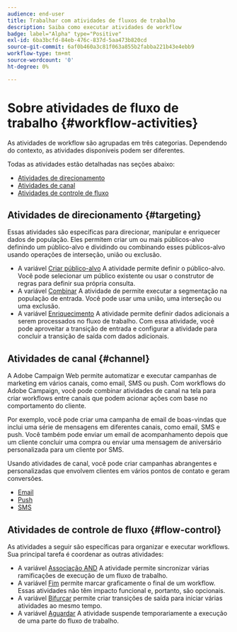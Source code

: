 ```yaml
---
audience: end-user
title: Trabalhar com atividades de fluxos de trabalho
description: Saiba como executar atividades de workflow
badge: label="Alpha" type="Positive"
exl-id: 6ba3bcfd-84eb-476c-837d-5aa473b820cd
source-git-commit: 6af0b460a3c81f063a855b2fabba221b43e4ebb9
workflow-type: tm+mt
source-wordcount: '0'
ht-degree: 0%

---
```



# Sobre atividades de fluxo de trabalho {#workflow-activities}

As atividades de workflow são agrupadas em três categorias. Dependendo do contexto, as atividades disponíveis podem ser diferentes.

Todas as atividades estão detalhadas nas seções abaixo:

* [Atividades de direcionamento](#targeting)
* [Atividades de canal](#channel)
* [Atividades de controle de fluxo](#flow-control)

## Atividades de direcionamento {#targeting}

Essas atividades são específicas para direcionar, manipular e enriquecer dados de população. Eles permitem criar um ou mais públicos-alvo definindo um público-alvo e dividindo ou combinando esses públicos-alvo usando operações de interseção, união ou exclusão.

* A variável [Criar público-alvo](build-audience.md) A atividade permite definir o público-alvo. Você pode selecionar um público existente ou usar o construtor de regras para definir sua própria consulta.
* A variável [Combinar](combine.md) A atividade de permite executar a segmentação na população de entrada. Você pode usar uma união, uma interseção ou uma exclusão.
* A variável [Enriquecimento](enrichment.md) A atividade permite definir dados adicionais a serem processados no fluxo de trabalho. Com essa atividade, você pode aproveitar a transição de entrada e configurar a atividade para concluir a transição de saída com dados adicionais.

## Atividades de canal {#channel}

A Adobe Campaign Web permite automatizar e executar campanhas de marketing em vários canais, como email, SMS ou push. Com workflows do Adobe Campaign, você pode combinar atividades de canal na tela para criar workflows entre canais que podem acionar ações com base no comportamento do cliente.

Por exemplo, você pode criar uma campanha de email de boas-vindas que inclui uma série de mensagens em diferentes canais, como email, SMS e push. Você também pode enviar um email de acompanhamento depois que um cliente concluir uma compra ou enviar uma mensagem de aniversário personalizada para um cliente por SMS.

Usando atividades de canal, você pode criar campanhas abrangentes e personalizadas que envolvem clientes em vários pontos de contato e geram conversões.

* [Email](email.md)
* [Push](push.md)
* [SMS](sms.md)

## Atividades de controle de fluxo {#flow-control}

As atividades a seguir são específicas para organizar e executar workflows. Sua principal tarefa é coordenar as outras atividades:

* A variável [Associação AND](and-join.md) A atividade permite sincronizar várias ramificações de execução de um fluxo de trabalho.
* A variável [Fim](end.md) permite marcar graficamente o final de um workflow. Essas atividades não têm impacto funcional e, portanto, são opcionais.
* A variável [Bifurcar](fork.md) permite criar transições de saída para iniciar várias atividades ao mesmo tempo.
* A variável [Aguardar](wait.md) A atividade suspende temporariamente a execução de uma parte do fluxo de trabalho.

<!--
## Data management activities {#data-management}

overview: what they're used for
which use case you can perform with them

list available activites + short description + ref to section
-->

